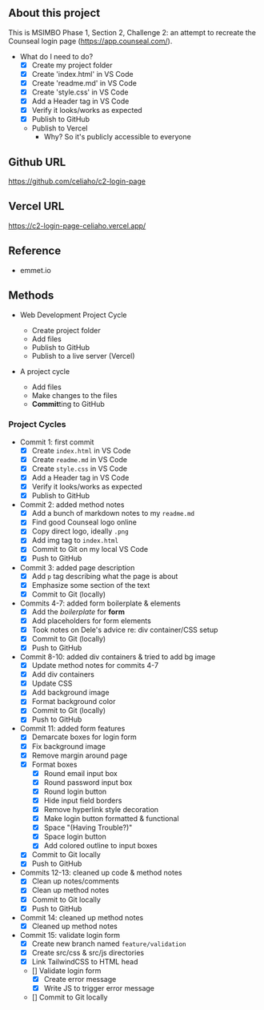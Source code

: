 ## About this project
This is  MSIMBO Phase 1, Section 2, Challenge 2: an attempt to recreate the Counseal login page (https://app.counseal.com/).

- What do I need to do?
    - [x] Create my project folder
    - [x] Create 'index.html' in VS Code
    - [x] Create 'readme.md' in VS Code
    - [x] Create 'style.css' in VS Code
    - [x] Add a Header tag in VS Code
    - [x] Verify it looks/works as expected
    - [x] Publish to GitHub
    - Publish to Vercel
        - Why? So it's publicly accessible to everyone


## Github URL
<a href="https://github.com/celiaho/c2-login-page" target="_blank">https://github.com/celiaho/c2-login-page</a>

## Vercel URL
<a href="https://c2-login-page-celiaho.vercel.app/" target="_blank">https://c2-login-page-celiaho.vercel.app/</a>

## Reference
- emmet.io

## Methods
- Web Development Project Cycle
    - Create project folder
    - Add files
    - Publish to GitHub
    - Publish to a live server  (Vercel)

- A project cycle
    - Add files
    - Make changes to the files
    - **Commit**ting to GitHub


### Project Cycles
- Commit 1: first commit
    - [x] Create `index.html` in VS Code
    - [x] Create `readme.md` in VS Code
    - [x] Create `style.css` in VS Code
    - [x] Add a Header tag in VS Code
    - [x] Verify it looks/works as expected
    - [x] Publish to GitHub

- Commit 2: added method notes
    - [x] Add a bunch of markdown notes to my `readme.md`
    - [x] Find good Counseal logo online
    - [x] Copy direct logo, ideally `.png` 
    - [x] Add img tag to `index.html`
    - [x] Commit to Git on my local VS Code
    - [x] Push to GitHub

- Commit 3: added page description
    - [x] Add `p` tag describing what the page is about
    - [x] Emphasize some section of the text
    - [x] Commit to Git (locally)

- Commits 4-7: added form boilerplate & elements
    - [x] Add the *boilerplate* for **form**
    - [x] Add placeholders for form elements
    - [x] Took notes on Dele's advice re: div container/CSS setup
    - [x] Commit to Git (locally)
    - [x] Push to GitHub

- Commit 8-10: added div containers & tried to add bg image
    - [x] Update method notes for commits 4-7
    - [x] Add div containers
    - [x] Update CSS
    - [x] Add background image
    - [x] Format background color
    - [x] Commit to Git (locally)
    - [x] Push to GitHub

- Commit 11: added form features
    - [x] Demarcate boxes for login form
    - [x] Fix background image
    - [x] Remove margin around page
    - [x] Format boxes
        - [x] Round email input box
        - [x] Round password input box
        - [x] Round login button
        - [x] Hide input field borders
        - [x] Remove hyperlink style decoration
        - [x] Make login button formatted & functional
        - [x] Space "(Having Trouble?)"
        - [x] Space login button
        - [x] Add colored outline to input boxes
    - [x] Commit to Git locally
    - [x] Push to GitHub

- Commits 12-13: cleaned up code & method notes
    - [x] Clean up notes/comments
    - [x] Clean up method notes
    - [x] Commit to Git locally
    - [x] Push to GitHub

- Commit 14: cleaned up method notes
    - [x] Cleaned up method notes

- Commit 15: validate login form
    - [x] Create new branch named `feature/validation`
    - [x] Create src/css & src/js directories
    - [x] Link TailwindCSS to HTML head
    - [] Validate login form
        - [x] Create error message
        - [x] Write JS to trigger error message
    - [] Commit to Git locally